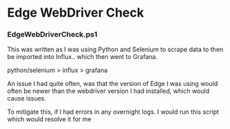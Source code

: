 # Edge WebDriver Check
### EdgeWebDriverCheck.ps1

This was written as I was using Python and Selenium to scrape data to then be imported into Influx.. which then went to Grafana.

python/selenium > influx > grafana

An issue I had quite often, was that the version of Edge I was using would often be newer than the webdriver version I had installed, which would cause issues.

To mitigate this, if I had errors in any overnight logs. I would run this script which would resolve it for me
